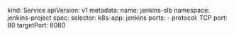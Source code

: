 kind: Service
apiVersion: v1
metadata:
  name: jenkins-slb
  namespace: jenkins-project
spec:
  selector:
    k8s-app: jenkins
  ports:
    - protocol: TCP
      port: 80
      targetPort: 8080
